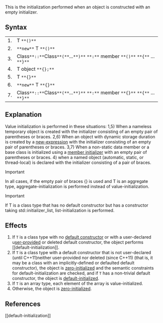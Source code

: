 This is the initialization performed when an object is constructed with an empty initializer.
## Syntax
|   |   |
|---|---|
|1.|T `**()**`|
|2.|`**new**` T `**()**`|
|3.|Class`**::**`Class`**(**`...`**)**` `**:**` member `**()**` `**{**` ... `**}**`|
|4.|T object `**{};**`|
|5.|T `**{}**`|
|6.|`**new**` T `**{}**`|
|7.|Class`**::**`Class`**(**`...`**)**` `**:**` member `**{}**` `**{**` ... `**}**`|
## Explanation
Value initialization is performed in these situations:
1,5) When a nameless temporary object is created with the initializer consisting of an empty pair of parentheses or braces.
2,6) When an object with dynamic storage duration is created by a [new-expression](https://en.cppreference.com/w/cpp/language/new) with the initializer consisting of an empty pair of parentheses or braces.
3,7) When a non-static data member or a base class is initialized using a [member initializer](https://en.cppreference.com/w/cpp/language/initializer_list) with an empty pair of parentheses or braces.
4) when a named object (automatic, static, or thread-local) is declared with the initializer consisting of a pair of braces.

> [!important]  
> In all cases, if the empty pair of braces {} is used and T is an aggregate type, aggregate-initialization is performed instead of value-initialization.  
  
> [!important]  
> If T is a class type that has no default constructor but has a constructor taking std::initializer_list, list-initialization is performed.  
## Effects
1. If `T` is a class type with no [default constructor](https://en.cppreference.com/w/cpp/language/default_constructor) or with a user-declared u[ser-provided](https://en.cppreference.com/w/cpp/language/function#User-provided_functions) or deleted default constructor, the object performs [[default-initialization]].
2. If `T` is a class type with a default constructor that is not user-declared (until C++11)neither user-provided nor deleted (since C++11) (that is, it may be a class with an implicitly-defined or defaulted default constructor), the object is [zero-initialized](https://en.cppreference.com/w/cpp/language/zero_initialization) and the semantic constraints for default-initialization are checked, and if `T` has a non-trivial default constructor, the object is [default-initialized](https://en.cppreference.com/w/cpp/language/default_initialization).
3. If `T` is an array type, each element of the array is value-initialized.
4. Otherwise, the object is [zero-initialized](https://en.cppreference.com/w/cpp/language/zero_initialization).
  
## References
[[default-initialization]]